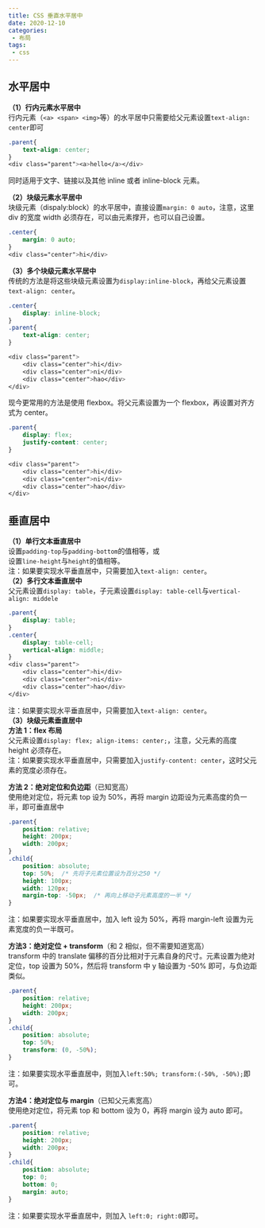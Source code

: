 ```yaml
---
title: CSS 垂直水平居中
date: 2020-12-10
categories:
 - 布局
tags:
 - css
---
```

## 水平居中

**（1）行内元素水平居中**  
行内元素（`<a> <span> <img>`等）的水平居中只需要给父元素设置`text-align: center`即可
```css
.parent{
    text-align: center;
}
<div class="parent"><a>hello</a></div>
```
同时适用于文字、链接以及其他 inline 或者 inline-block 元素。  

**（2）块级元素水平居中**    
块级元素（dispaly:block）的水平居中，直接设置`margin: 0 auto`，注意，这里 div 的宽度 width 必须存在，可以由元素撑开，也可以自己设置。
```css
.center{
    margin: 0 auto;
}
<div class="center">hi</div>
```
**（3）多个块级元素水平居中**  
传统的方法是将这些块级元素设置为`display:inline-block`，再给父元素设置`text-align: center`。
```css
.center{
    display: inline-block;
}
.parent{
    text-align: center;
}

<div class="parent">
    <div class="center">hi</div>
    <div class="center">ni</div>
    <div class="center">hao</div>
</div>
```
现今更常用的方法是使用 flexbox。将父元素设置为一个 flexbox，再设置对齐方式为 center。
```css
.parent{
    display: flex;
    justify-content: center;
}

<div class="parent">
    <div class="center">hi</div>
    <div class="center">ni</div>
    <div class="center">hao</div>
</div>
```
## 垂直居中
**（1）单行文本垂直居中**  
设置`padding-top`与`padding-bottom`的值相等，或  
设置`line-height`与`height`的值相等。  
注：如果要实现水平垂直居中，只需要加入`text-align: center`。  
**（2）多行文本垂直居中**  
父元素设置`display: table`，子元素设置`display: table-cell`与`vertical-align: middele`
```css
.parent{
    display: table;
}
.center{
    display: table-cell;
    vertical-align: middle;
}
<div class="parent">
    <div class="center">hi</div>
    <div class="center">ni</div>
    <div class="center">hao</div>
</div>
```
注：如果要实现水平垂直居中，只需要加入`text-align: center`。  
**（3）块级元素垂直居中**  
**方法 1：flex 布局**   
父元素设置`display: flex; align-items: center;`，注意，父元素的高度 height 必须存在。  
注：如果要实现水平垂直居中，只需要加入`justify-content: center`，这时父元素的宽度必须存在。

**方法 2：绝对定位和负边距**（已知宽高）  
使用绝对定位，将元素 top 设为 50%，再将 margin 边距设为元素高度的负一半，即可垂直居中  
```css
.parent{
    position: relative;
    height: 200px;
    width: 200px;
}
.child{
    position: absolute;
    top: 50%;  /* 先将子元素位置设为百分之50 */
    height: 100px;
    width: 120px;
    margin-top: -50px;  /* 再向上移动子元素高度的一半 */
}
```
注：如果要实现水平垂直居中，加入 left 设为 50%，再将 margin-left 设置为元素宽度的负一半既可。

**方法3：绝对定位 + transform**（和 2 相似，但不需要知道宽高）  
transform 中的 translate 偏移的百分比相对于元素自身的尺寸。元素设置为绝对定位，top 设置为 50%，然后将 transform 中 y 轴设置为 -50% 即可，与负边距类似。  
```css
.parent{
    position: relative;
    height: 200px;
    width: 200px;
}
.child{
    position: absolute;
    top: 50%;
    transform: (0, -50%);
}
```
注：如果要实现水平垂直居中，则加入`left:50%; transform:(-50%, -50%);`即可。

**方法4：绝对定位与 margin**（已知父元素宽高）  
使用绝对定位，将元素 top 和 bottom 设为 0，再将 margin 设为 auto 即可。
```css
.parent{
    position: relative;
    height: 200px;
    width: 200px;
}
.child{
    position: absolute;
    top: 0;
    bottom: 0;
    margin: auto;
}
```
注：如果要实现水平垂直居中，则加入 `left:0; right:0`即可。